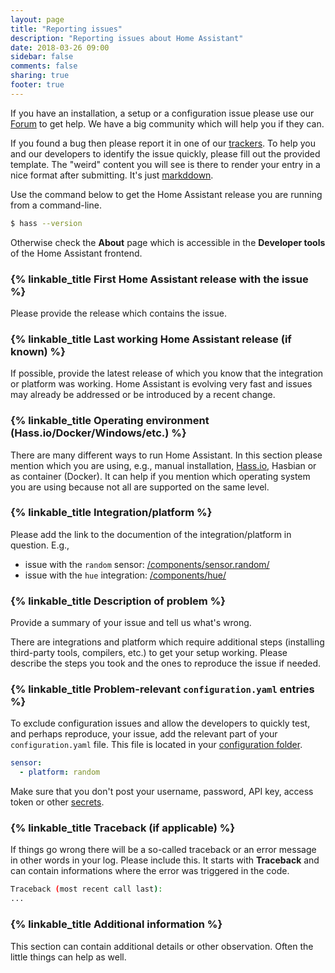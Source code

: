 ```yaml
---
layout: page
title: "Reporting issues"
description: "Reporting issues about Home Assistant"
date: 2018-03-26 09:00
sidebar: false
comments: false
sharing: true
footer: true
---
```


If you have an installation, a setup or a configuration issue please use our [Forum](https://community.home-assistant.io/) to get help. We have a big community which will help you if they can. 

If you found a bug then please report it in one of our [trackers](/help/#bugs-feature-requests-and-alike). To help you and our developers to identify the issue quickly, please fill out the provided template. The "weird" content you will see is there to render your entry in a nice format after submitting. It's just [markddown](https://guides.github.com/features/mastering-markdown/). 

Use the command below to get the Home Assistant release you are running from a command-line.

```bash
$ hass --version
```

Otherwise check the **About** page which is accessible in the **Developer tools** of the Home Assistant frontend.

### {% linkable_title First Home Assistant release with the issue %}

Please provide the release which contains the issue.

### {% linkable_title Last working Home Assistant release (if known) %}

If possible, provide the latest release of which you know that the integration or platform was working. Home Assistant is evolving very fast and issues may already be addressed or be introduced by a recent change.

### {% linkable_title Operating environment (Hass.io/Docker/Windows/etc.) %}

There are many different ways to run Home Assistant. In this section please mention which you are using, e.g., manual installation, [Hass.io](/hassio/), Hasbian or as container (Docker). It can help if you mention which operating system you are using because not all are supported on the same level.

### {% linkable_title Integration/platform %}

Please add the link to the documention of the integration/platform in question. E.g.,

- issue with the `random` sensor: [/components/sensor.random/](/components/sensor.random/)
- issue with the `hue` integration: [/components/hue/](/components/hue/)

### {% linkable_title Description of problem %}

Provide a summary of your issue and tell us what's wrong.

There are integrations and platform which require additional steps (installing third-party tools, compilers, etc.) to get your setup working. Please describe the steps you took and the ones to reproduce the issue if needed.

### {% linkable_title Problem-relevant `configuration.yaml` entries %}

To exclude configuration issues and allow the developers to quickly test, and perhaps reproduce, your issue, add the relevant part of your `configuration.yaml` file. This file is located in your [configuration folder](/docs/configuration/). 

```yaml
sensor:
  - platform: random
```

Make sure that you don't post your username, password, API key, access token or other [secrets](/docs/configuration/secrets/).

### {% linkable_title Traceback (if applicable) %}

If things go wrong there will be a so-called traceback or an error message in other words in your log. Please include this. It starts with **Traceback** and can contain informations where the error was triggered in the code.

```bash
Traceback (most recent call last):
...
```

### {% linkable_title Additional information %}

This section can contain additional details or other observation. Often the little things can help as well.

